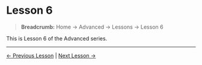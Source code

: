 # Lesson 6

> **Breadcrumb:** Home → Advanced → Lessons → Lesson 6

This is Lesson 6 of the Advanced series.

---

[← Previous Lesson](lesson_5.md) | [Next Lesson →](lesson_7.md)
